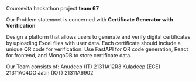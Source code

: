 Coursevita hackathon project
**team 67**

Our Problem statemnet is concerned with
**Certificate Generator with Verification**

Design a platform that allows users to generate and verify digital certificates by uploading Excel files with user data.
Each certificate should include a unique QR code for verification.
Use FastAPI for QR code generation, React for frontend, and MongoDB to store certificate data.

Our Team consists of:
Anudeep (IT) 21311A12R3
Kuladeep (ECE) 21311A04DG
Jatin (IOT) 21311A6902
